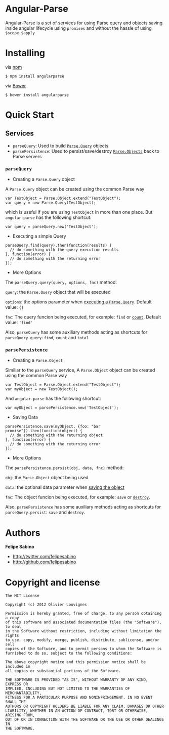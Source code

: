 Angular-Parse
===

Angular-Parse is a set of services for using Parse query and objects saving inside angular lifecycle using `promises` and without the hassle of using `$scope.$apply` 

# Installing 

via [npm](https://npmjs.org/)

```Shell
$ npm install angularparse
```

via [Bower](http://bower.io/)

```Shell
$ bower install angularparse
```


# Quick Start

## Services

- `parseQuery`: Used to build [`Parse.Query`](https://parse.com/docs/js_guide#queries) objects
- `parsePersistence`: Used to persist/save/destroy [`Parse.Objects`](https://parse.com/docs/js_guide#objects-classes) back to Parse servers


### `parseQuery`

- Creating a `Parse.Query` object

A `Parse.Query` object can be created using the common Parse way

```
var TestObject = Parse.Object.extend("TestObject");
var query = new Parse.Query(TestObject);
```

which is useful if you are using `TestObject` in more than one place. But `angular-parse` has the following shortcut:

```
var query = parseQuery.new('TestObject');
```

- Executing a simple Query

```
parseQuery.find(query).then(function(results) {
  // do something with the query execution results
}, function(error) {
  // do something with the returning error 
});
```

- More Options

The `parseQuery.query(query, options, fnc)` method:

`query`: the `Parse.Query` object that will be executed

`options`: the options parameter when [executing a `Parse.Query`](https://parse.com/docs/js_guide#queries-basic). Default value: `{}`

`fnc`: The query funcion being executed, for example: `find` or [`count`](https://parse.com/docs/js_guide#queries-counting). Default value: `'find'`


Also, `parseQuery` has some auxiliary methods acting as shortcuts for `parseQuery.query`: `find`, `count` and `total`
 

### `parsePersistence`

- Creating a `Parse.Object`

Similiar to the `parseQuery` service, A `Parse.Object` object can be created using the common Parse way

```
var TestObject = Parse.Object.extend("TestObject");
var myObject = new TestObject();
```

And `angular-parse` has the following shortcut:

```
var myObject = parsePersistence.new('TestObject');
```

- Saving Data

```
parsePersistence.save(myObject, {foo: "bar promise"}).then(function(object) { 
  // do something with the returning object
}, function(error) {
  // do something with the returning error 
});
```

- More Options

The `parsePersistence.persist(obj, data, fnc)` method:

`obj`: the `Parse.Object` object being used

`data`: the optional data parameter when [saving the object](https://parse.com/docs/js_guide#objects-saving)

`fnc`: The object funcion being executed, for example: `save` or [`destroy`](https://parse.com/docs/js_guide#objects-deleting).


Also, `parsePersistence` has some auxiliary methods acting as shortcuts for `parseQuery.persist`: `save` and `destroy`.

# Authors

**Felipe Sabino**

+ http://twitter.com/felipesabino
+ http://github.com/felipesabino



# Copyright and license

	The MIT License

	Copyright (c) 2012 Olivier Louvignes

	Permission is hereby granted, free of charge, to any person obtaining a copy
	of this software and associated documentation files (the "Software"), to deal
	in the Software without restriction, including without limitation the rights
	to use, copy, modify, merge, publish, distribute, sublicense, and/or sell
	copies of the Software, and to permit persons to whom the Software is
	furnished to do so, subject to the following conditions:

	The above copyright notice and this permission notice shall be included in
	all copies or substantial portions of the Software.

	THE SOFTWARE IS PROVIDED "AS IS", WITHOUT WARRANTY OF ANY KIND, EXPRESS OR
	IMPLIED, INCLUDING BUT NOT LIMITED TO THE WARRANTIES OF MERCHANTABILITY,
	FITNESS FOR A PARTICULAR PURPOSE AND NONINFRINGEMENT. IN NO EVENT SHALL THE
	AUTHORS OR COPYRIGHT HOLDERS BE LIABLE FOR ANY CLAIM, DAMAGES OR OTHER
	LIABILITY, WHETHER IN AN ACTION OF CONTRACT, TORT OR OTHERWISE, ARISING FROM,
	OUT OF OR IN CONNECTION WITH THE SOFTWARE OR THE USE OR OTHER DEALINGS IN
	THE SOFTWARE.